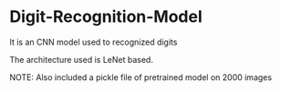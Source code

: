 # Digit-Recognition-Model

It is an CNN model used to recognized digits

The architecture used is LeNet based.

NOTE: Also included a pickle file of pretrained model on 2000 images
